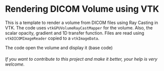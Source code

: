 Rendering DICOM Volume using VTK
===================

This is a template to render a volume from DICOM files using Ray Casting in VTK. The code uses `vtkGPUVolumeRayCastMapper` for the volume. Also, the scalar opacity, gradient and 1D transfer function. Files are read using `vtkDICOMImageReader` copied to a `vtkImageData`.

The code open the volume and display it (base code)

###### If you want to contribute to this project and make it better, your help is very welcome.